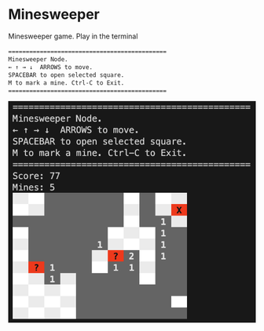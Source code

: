 # Minesweeper
Minesweeper game. Play in the terminal

```
=============================================
Minesweeper Node.
← ↑ → ↓  ARROWS to move.
SPACEBAR to open selected square.
M to mark a mine. Ctrl-C to Exit.
=============================================
 ``` 
 ![alt text](preview.png)